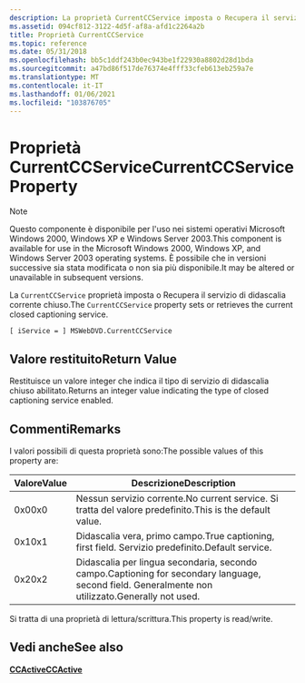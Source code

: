 ```yaml
---
description: La proprietà CurrentCCService imposta o Recupera il servizio di Captioning chiuso corrente.
ms.assetid: 094cf812-3122-4d5f-af8a-afd1c2264a2b
title: Proprietà CurrentCCService
ms.topic: reference
ms.date: 05/31/2018
ms.openlocfilehash: bb5c1ddf243b0ec943be1f22930a8802d28d1bda
ms.sourcegitcommit: a47bd86f517de76374e4fff33cfeb613eb259a7e
ms.translationtype: MT
ms.contentlocale: it-IT
ms.lasthandoff: 01/06/2021
ms.locfileid: "103876705"
---
```

# <a name="currentccservice-property"></a><span data-ttu-id="87200-103">Proprietà CurrentCCService</span><span class="sxs-lookup"><span data-stu-id="87200-103">CurrentCCService Property</span></span>

> [!Note]  
> <span data-ttu-id="87200-104">Questo componente è disponibile per l'uso nei sistemi operativi Microsoft Windows 2000, Windows XP e Windows Server 2003.</span><span class="sxs-lookup"><span data-stu-id="87200-104">This component is available for use in the Microsoft Windows 2000, Windows XP, and Windows Server 2003 operating systems.</span></span> <span data-ttu-id="87200-105">È possibile che in versioni successive sia stata modificata o non sia più disponibile.</span><span class="sxs-lookup"><span data-stu-id="87200-105">It may be altered or unavailable in subsequent versions.</span></span>

 

<span data-ttu-id="87200-106">La `CurrentCCService` proprietà imposta o Recupera il servizio di didascalia corrente chiuso.</span><span class="sxs-lookup"><span data-stu-id="87200-106">The `CurrentCCService` property sets or retrieves the current closed captioning service.</span></span>

``` syntax
[ iService = ] MSWebDVD.CurrentCCService
```

## <a name="return-value"></a><span data-ttu-id="87200-107">Valore restituito</span><span class="sxs-lookup"><span data-stu-id="87200-107">Return Value</span></span>

<span data-ttu-id="87200-108">Restituisce un valore integer che indica il tipo di servizio di didascalia chiuso abilitato.</span><span class="sxs-lookup"><span data-stu-id="87200-108">Returns an integer value indicating the type of closed captioning service enabled.</span></span>

## <a name="remarks"></a><span data-ttu-id="87200-109">Commenti</span><span class="sxs-lookup"><span data-stu-id="87200-109">Remarks</span></span>

<span data-ttu-id="87200-110">I valori possibili di questa proprietà sono:</span><span class="sxs-lookup"><span data-stu-id="87200-110">The possible values of this property are:</span></span>



| <span data-ttu-id="87200-111">Valore</span><span class="sxs-lookup"><span data-stu-id="87200-111">Value</span></span> | <span data-ttu-id="87200-112">Descrizione</span><span class="sxs-lookup"><span data-stu-id="87200-112">Description</span></span>                                                          |
|-------|----------------------------------------------------------------------|
| <span data-ttu-id="87200-113">0x0</span><span class="sxs-lookup"><span data-stu-id="87200-113">0x0</span></span>   | <span data-ttu-id="87200-114">Nessun servizio corrente.</span><span class="sxs-lookup"><span data-stu-id="87200-114">No current service.</span></span> <span data-ttu-id="87200-115">Si tratta del valore predefinito.</span><span class="sxs-lookup"><span data-stu-id="87200-115">This is the default value.</span></span>                       |
| <span data-ttu-id="87200-116">0x1</span><span class="sxs-lookup"><span data-stu-id="87200-116">0x1</span></span>   | <span data-ttu-id="87200-117">Didascalia vera, primo campo.</span><span class="sxs-lookup"><span data-stu-id="87200-117">True captioning, first field.</span></span> <span data-ttu-id="87200-118">Servizio predefinito.</span><span class="sxs-lookup"><span data-stu-id="87200-118">Default service.</span></span>                       |
| <span data-ttu-id="87200-119">0x2</span><span class="sxs-lookup"><span data-stu-id="87200-119">0x2</span></span>   | <span data-ttu-id="87200-120">Didascalia per lingua secondaria, secondo campo.</span><span class="sxs-lookup"><span data-stu-id="87200-120">Captioning for secondary language, second field.</span></span> <span data-ttu-id="87200-121">Generalmente non utilizzato.</span><span class="sxs-lookup"><span data-stu-id="87200-121">Generally not used.</span></span> |



 

<span data-ttu-id="87200-122">Si tratta di una proprietà di lettura/scrittura.</span><span class="sxs-lookup"><span data-stu-id="87200-122">This property is read/write.</span></span>

## <a name="see-also"></a><span data-ttu-id="87200-123">Vedi anche</span><span class="sxs-lookup"><span data-stu-id="87200-123">See also</span></span>

<dl> <dt>

[<span data-ttu-id="87200-124">**CCActive**</span><span class="sxs-lookup"><span data-stu-id="87200-124">**CCActive**</span></span>](ccactive-property.md)
</dt> </dl>

 

 



